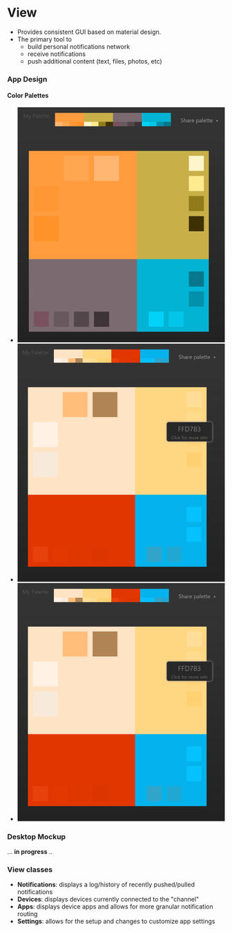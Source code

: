 # View


* Provides consistent GUI based on material design. 
* The primary tool to
    * build personal notifications network
    * receive notifications
    * push additional content (text, files, photos, etc) 


### App Design
#### Color Palettes
- ![Palette 1](../assets/3.PNG)
- ![Palette 2](../assets/4.PNG)
- ![Palette 3](../assets/4.PNG)


### Desktop Mockup

... **in progress** ..


### View classes
* **Notifications**: displays a log/history of recently pushed/pulled notifications
* **Devices**: displays devices currently connected to the "channel"
* **Apps**: displays device apps and allows for more granular notification routing
* **Settings**: allows for the setup and changes to customize app settings
